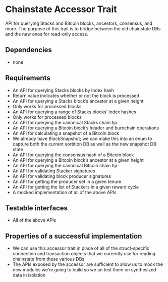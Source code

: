 # Chainstate Accessor Trait

API for querying Stacks and Bitcoin blocks, ancestors, consensus, and more. The purpose of this trait is to bridge between the old chainstate DBs and the new ones for read-only access.

## Dependencies

- none

## Requirements

- An API for querying Stacks blocks by index hash
- Return value indicates whether or not the block is processed
- An API for querying a Stacks block’s ancestor at a given height
- Only works for processed blocks
- An API for querying a range of Stacks blocks’ index hashes
- Only works for processed blocks
- An API for querying the canonical Stacks chain tip
- An API for querying a Bitcoin block’s header and burnchain operations
- An API for calculating a snapshot of a Bitcoin block
- We already have BlockSnapshot; we can make this into an enum to capture both the current sortition DB as well as the new snapshot DB state
- An API for querying the consensus hash of a Bitcoin block
- An API for querying a Bitcoin block’s ancestor at a given height
- An API for querying the canonical Bitcoin chain tip
- An API for validating Stacker signatures
- An API for validating block producer signatures
- An API for getting the producer set in a given tenure
- An API for getting the list of Stackers in a given reward cycle
- A mocked implementation of all of the above APIs

## Testable interfaces

- All of the above APIs

## Properties of a successful implementation

- We can use this accessor trait in place of all of the struct-specific connection and transaction objects that we currently use for reading chainstate from these various DBs
- The APIs exposed by the accessor are sufficient to allow us to mock the new modules we’re going to build so we an test them on synthesized data in isolation
